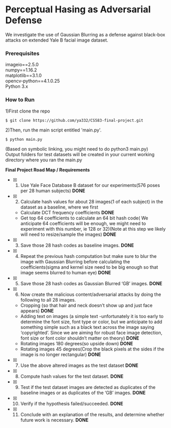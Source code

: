# Perceptual Hasing as Adversarial Defense 
We investigate the use of Gaussian Blurring as a defense against black-box attacks on extended Yale B facial image dataset.

### Prerequisites
imageio==2.5.0  
numpy==1.16.2  
matplotlib==3.1.0  
opencv-python==4.1.0.25  
Python 3.x  

### How to Run
1)First clone the repo
```  
$ git clone https://github.com/ya332/CS583-final-project.git  
```

2)Then, run the main script entitled 'main.py'.  
```
$ python main.py  
```
(Based on symbolic linking, you might need to do python3 main.py)  
Output folders for test datasets will be created in your current working directory where you ran the main.py  

**Final Project Road Map / Requirements**

* [x] 1. Use Yale Face Database B dataset for our experiments(576 poses per 28 human subjects) **DONE**
* [x] 2. Calculate hash values for about 28 images(1 of each subject) in the dataset as a baseline, where we first
	* Calculate DCT frequency coefficients **DONE**
	* Get top 64 coefficients to calculate an 64 bit hash code( We anticipate 64 coefficients will be enough, we might need to experiment with this number, ie 128 or 32)(Note at this step we likely will need to resize/sample the images) **DONE**
* [x] 3. Save those 28 hash codes as baseline images. **DONE**
* [x] 4. Repeat the previous hash computation but make sure to blur the image with Gaussian Blurring before calculating the coefficients(sigma and kernel size need to be big enough so that image seems blurred to human eye) **DONE**
* [x] 5. Save those 28 hash codes as Gaussian Blurred ‘GB’ images. **DONE**
* [x] 6. Now create the malicious content/adversarial attacks by doing the following to all 28 images.
	* Cropping (so that hair and neck doesn’t show up and just face appears) **DONE**
	* Adding text on images (a simple text -unfortunately it is too early to determine the font size, font type or color, but we anticipate to add something simple such as a black text across the image saying ‘copyrighted’. Since we are aiming for robust face image detection, font size or font color shouldn’t matter on theory) **DONE**
	* Rotating images 180 degrees(so upside down) **DONE**
	* Rotating images 45 degrees(Crop the black pixels at the sides if the image is no longer rectangular) **DONE**
* [x] 7. Use the above altered images as the test dataset **DONE**
* [x] 8. Compute hash values for the test dataset. **DONE**
* [x] 9. Test if the test dataset images are detected as duplicates of the baseline images or as duplicates of the ‘GB’ images. **DONE**
* [x] 10. Verify if the hypothesis failed/succeeded. **DONE**
* [x] 11. Conclude with an explanation of the results, and determine whether future work is necessary. **DONE**
